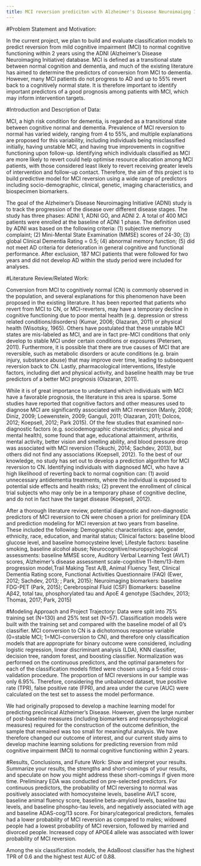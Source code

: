```yaml
---
title: MCI reversion prediciton with Alzheimer's Disease Neuroimaigng Initiative databse
---
```


#Problem Statement and Motivation: 

In the current project, we plan to build and evaluate classification models to predict reversion from mild cognitive impairment (MCI) to normal cognitive functioning within 2 years using the ADNI (Alzheimer’s Disease Neuroimaging Initiative) database. MCI is defined as a transitional state between normal cognition and dementia, and much of the existing literature has aimed to determine the predictors of conversion from MCI to dementia. However, many MCI patients do not progress to AD and up to 55% revert back to a cognitively normal state. It is therefore important to identify important predictors of a good prognosis among patients with MCI, which may inform intervention targets. 						 							

#Introduction and Description of Data: 

MCI, a high risk condition for dementia, is regarded as a transitional state between cognitive normal	and dementia. Prevalence of MCI reversion to normal has varied widely, ranging from 4 to 55%, and multiple explanations are proposed for this variability, including individuals being misclassified initially, having unstable MCI, and having true improvements in cognitive functioning upon follow-up. Identifying which individuals classified as MCI are more likely to revert could help optimise resource allocation among MCI patients, with those considered least likely to revert receiving greater levels of intervention and follow-up contact. Therefore, the aim of this project is to build predictive model for MCI reversion using a wide range of predictors including socio-demographic, clinical, genetic, imaging characteristics, and biospecimen biomarkers. 

The goal of the Alzheimer’s Disease Neuroimaging Initiative (ADNI) study is to track the progression of the disease over different disease stages. The study has three phases: ADNI 1, ADNI GO, and ADNI 2. A total of 400 MCI patients were enrolled at the baseline of ADNI 1 phase. The definition used by ADNI was based on the following criteria: (1) subjective memory complaint; (2) Mini-Mental State Examination (MMSE) scores of 24-30; (3) global Clinical Dementia Rating = 0.5; (4) abnormal memory function; (5) did not meet AD criteria for deterioration in general cognitive and functional performance. After exclusion, 187 MCI patients that were followed for two years and did not develop AD within the study period were included for analyses. 
			 							
#Literature Review/Related Work: 

Conversion from MCI to cognitively normal (CN) is commonly observed in the population, and several explanations for this phenomenon have been proposed in the existing literature. It has been reported that patients who revert from MCI to CN, or MCI-reverters, may have a temporary decline in cognitive functioning due to poor mental health (e.g. depression or stress related conditions/disorders) (Kumar, 2006; Olazaran, 2011) or physical health (Wisotsky, 1965). Others have postulated that these unstable MCI states are mis-labeled as MCI, and are in fact pre-MCI conditions that only develop to stable MCI under certain conditions or exposures (Petersen, 2011). Furthermore, it is possible that there are true causes of MCI that are reversible, such as metabolic disorders or acute conditions (e.g. brain injury, substance abuse) that may improve over time, leading to subsequent reversion back to CN. Lastly, pharmacological interventions, lifestyle factors, including diet and physical activity, and baseline health may be true predictors of a better MCI prognosis (Olazaran, 2011). 

While it is of great importance to understand which individuals with MCI have a favorable prognosis, the literature in this area is sparse. Some studies have reported that cognitive factors and other measures used to diagnose MCI are significantly associated with MCI reversion (Manly, 2008; Diniz, 2009; Loewenstein, 2009; Ganguli, 2011; Olazaran, 2011; Dolcos, 2012;  Koepsell, 2012; Park 2015). Of the few studies that examined non-diagnostic factors (e.g. sociodemographic characteristics; physical and mental health), some found that age, educational attainment, arthritis, mental activity, better vision and smelling ability, and blood pressure drop was associated with MCI reversion (Tokuchi, 2014; Sachdev, 2013), but others did not find any associations (Koepsell, 2012). To the best of our knowledge, no study has set out to develop a prediction algorithm for MCI reversion to CN. Identifying individuals with diagnosed MCI, who have a high likelihood of reverting back to normal cognition can: (1) avoid unnecessary antidementia treatments, where the individual is exposed to potential side effects and health risks; (2) prevent the enrollment of clinical trial subjects who may only be in a temporary phase of cognitive decline, and do not in fact have the target disease (Koepsell, 2012). 
			
After a thorough literature review, potential diagnostic and non-diagnostic predictors of MCI reversion to CN were chosen a priori for preliminary EDA and prediction modeling for MCI reversion at two years from baseline. These included the following: 
Demographic characteristics: age, gender, ethnicity, race, education, and marital status;
Clinical factors: baseline blood glucose level, and baseline homocysteine level;
Lifestyle factors: baseline smoking, baseline alcohol abuse;
Neurocognitive/neuropsychological assessments: baseline MMSE score, Auditory Verbal Learning Test (AVLT) scores, Alzheimer’s disease assessment scale-cognitive 11-item/13-item progression model,Trail Making Test A/B, Animal Fluency Test, Clinical Dementia Rating score, Functional Activities Questionnaire (FAQ) (Ewer, 2012; Sachdev, 2013; ; Park, 2015);
Neuroimaging biomarkers: baseline FDG-PET (Park, 2015);
Cerebrospinal Fluid (CSF) Biomarkers: baseline Aβ42, total tau, phosphorylated tau and ApoE 4 genotype (Sachdev, 2013; Thomas, 2017; Park, 2015)
				 							
#Modeling Approach and Project Trajectory: 
Data were split into 75% training set (N=130) and 25% test set (N=57). Classification models were built with the training set and compared with the baseline model of all 0’s classifier. MCI conversion to CN is a dichotomous response variable (0=stable MCI; 1=MCI-conversion to CN), and therefore only classification models that are appropriate for binary outcome were considered, including logistic regression, linear discriminant analysis (LDA), KNN classifier, decision tree, random forest, and boosting classifier. Normalization was performed on the continuous predictors, and the optimal parameters for each of the classification models fitted were chosen using a 5-fold cross-validation procedure. The proportion of MCI reversions in our sample was only 6.95%. Therefore, considering the unbalanced dataset, true positive rate (TPR), false positive rate (FPR), and area under the curve (AUC) were calculated on the test set to assess the model performance. 

We had originally proposed to develop a machine learning model for predicting preclinical Alzheimer’s Disease. However, given the large number of post-baseline measures (including biomarkers and neuropsychological measures) required for the construction of the outcome definition, the sample that remained was too small for meaningful analysis. We have therefore changed our outcome of interest, and our current study aims to develop machine learning solutions for predicting reversion from mild cognitive impairment (MCI) to normal cognitive functioning within 2 years.
					 				
#Results, Conclusions, and Future Work: 
Show and interpret your results. Summarize your results, the strengths and short-comings of your results, and speculate on how you might address these short-comings if given more time.
Preliminary EDA was conducted on pre-selected predictors. For continuous predictors, the probability of MCI reversing to normal was positively associated with homocysteine levels, baseline AVLT score, baseline animal fluency score, baseline beta-amyloid levels, baseline tau levels, and baseline phospho-tau levels, and negatively associated with age and baseline ADAS-cog/13 score. For binary/categorical predictors, females had a lower probability of MCI reversion as compared to males; widowed people had a lowest probability of MCI reversion, followed by married and divorced people. Increased copy of APOE4 allele was associated with lower probability of MCI reversion.

Among the six classification models, the AdaBoost classifier has the highest TPR of 0.6 and the highest test AUC of 0.88. 
